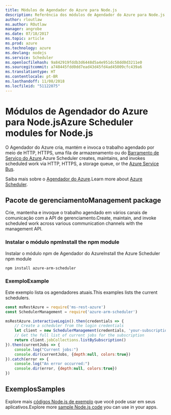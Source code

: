 ```yaml
---
title: Módulos de Agendador do Azure para Node.js
description: Referência dos módulos de Agendador do Azure para Node.js
author: rloutlaw
ms.author: ROutlaw
manager: angrobe
ms.date: 07/18/2017
ms.topic: article
ms.prod: azure
ms.technology: azure
ms.devlang: nodejs
ms.service: Scheduler
ms.openlocfilehash: 9a842919fddb3d6448d5a4e951dc58dd0d3211e0
ms.sourcegitcommit: a748445fdd0dd7ead43d45fd4ad45009cfc439a6
ms.translationtype: HT
ms.contentlocale: pt-BR
ms.lasthandoff: 11/08/2018
ms.locfileid: "51122075"
---
```

# <a name="azure-scheduler-modules-for-nodejs"></a><span data-ttu-id="c5a37-103">Módulos de Agendador do Azure para Node.js</span><span class="sxs-lookup"><span data-stu-id="c5a37-103">Azure Scheduler modules for Node.js</span></span>

<span data-ttu-id="c5a37-104">O Agendador do Azure cria, mantém e invoca o trabalho agendado por meio de HTTP, HTTPS, uma fila de armazenamento ou do [Barramento de Serviço do Azure](/azure/service-bus-messaging/service-bus-messaging-overview).</span><span class="sxs-lookup"><span data-stu-id="c5a37-104">Azure Scheduler creates, maintains, and invokes scheduled work via HTTP, HTTPS, a storage queue, or the [Azure Service Bus](/azure/service-bus-messaging/service-bus-messaging-overview).</span></span>

<span data-ttu-id="c5a37-105">Saiba mais sobre o [Agendador do Azure](/azure/scheduler/scheduler-intro).</span><span class="sxs-lookup"><span data-stu-id="c5a37-105">Learn more about [Azure Scheduler](/azure/scheduler/scheduler-intro).</span></span>

## <a name="management-package"></a><span data-ttu-id="c5a37-106">Pacote de gerenciamento</span><span class="sxs-lookup"><span data-stu-id="c5a37-106">Management package</span></span>

<span data-ttu-id="c5a37-107">Crie, mantenha e invoque o trabalho agendado em vários canais de comunicação com a API de gerenciamento.</span><span class="sxs-lookup"><span data-stu-id="c5a37-107">Create, maintain, and invoke scheduled work across various communication channels with the management API.</span></span>

### <a name="install-the-npm-module"></a><span data-ttu-id="c5a37-108">Instalar o módulo npm</span><span class="sxs-lookup"><span data-stu-id="c5a37-108">Install the npm module</span></span>

<span data-ttu-id="c5a37-109">Instalar o módulo npm de Agendador do Azure</span><span class="sxs-lookup"><span data-stu-id="c5a37-109">Install the Azure Scheduler npm module</span></span>

```bash
npm install azure-arm-scheduler
```

### <a name="example"></a><span data-ttu-id="c5a37-110">Exemplo</span><span class="sxs-lookup"><span data-stu-id="c5a37-110">Example</span></span>

<span data-ttu-id="c5a37-111">Este exemplo lista os agendadores atuais.</span><span class="sxs-lookup"><span data-stu-id="c5a37-111">This examples lists the current schedulers.</span></span>

```javascript
const msRestAzure = require('ms-rest-azure')
const SchedulerManagement = require('azure-arm-scheduler')

msRestAzure.interactiveLogin().then(credentials => {
    // Create a scheduler from the login credentials
    let client = new SchedulerManagement(credentials, 'your-subscription-id')
    // Get the full list of current jobs for the subscription
    return client.jobCollections.listBySubscription()
}).then(currentJobs => {
    console.log("Current jobs:")
    console.dir(currentJobs, {depth:null, colors:true})
}).catch(error => {
    console.log("An error occurred:")
    console.dir(error, {depth:null, colors:true})
})
```

## <a name="samples"></a><span data-ttu-id="c5a37-112">Exemplos</span><span class="sxs-lookup"><span data-stu-id="c5a37-112">Samples</span></span>

<span data-ttu-id="c5a37-113">Explore mais [códigos Node.js de exemplo](https://azure.microsoft.com/resources/samples/?platform=nodejs) que você pode usar em seus aplicativos.</span><span class="sxs-lookup"><span data-stu-id="c5a37-113">Explore more [sample Node.js code](https://azure.microsoft.com/resources/samples/?platform=nodejs) you can use in your apps.</span></span>
